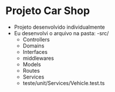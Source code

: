 # Projeto Car Shop

- Projeto desenvolvido individualmente
- Eu desenvolvi o arquivo na pasta:
  -src/
    - Controllers
    - Domains
    - Interfaces
    - middlewares
    - Models
    - Routes
    - Services
  - teste/unit/Services/Vehicle.test.ts
